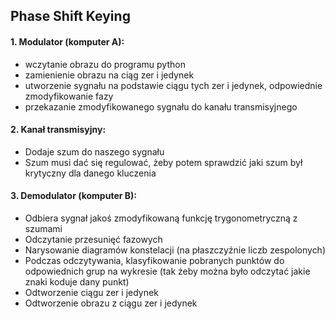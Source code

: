 ## Phase Shift Keying

#### 1. Modulator (komputer A):
* wczytanie obrazu do programu python
* zamienienie obrazu na ciąg zer i jedynek
* utworzenie sygnału na podstawie ciągu tych zer i jedynek, odpowiednie zmodyfikowanie fazy
* przekazanie zmodyfikowanego sygnału do kanału transmisyjnego

#### 2. Kanał transmisyjny:
* Dodaje szum do naszego sygnału
* Szum musi dać się regulować, żeby potem sprawdzić jaki szum był krytyczny dla danego kluczenia

#### 3. Demodulator (komputer B):
* Odbiera sygnał jakoś zmodyfikowaną funkcję trygonometryczną z szumami
* Odczytanie przesunięć fazowych 
* Narysowanie diagramów konstelacji (na płaszczyźnie liczb zespolonych)
* Podczas odczytywania, klasyfikowanie pobranych punktów do odpowiednich grup na wykresie (tak żeby można było odczytać jakie znaki koduje dany punkt)
* Odtworzenie ciągu zer i jedynek
* Odtworzenie obrazu z ciągu zer i jedynek 

